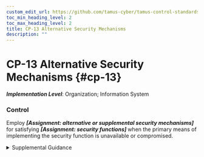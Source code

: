 ```yaml
---
custom_edit_url: https://github.com/tamus-cyber/tamus-control-standards/tree/main/content/tamus.edu/TAMUS_profile.xml
toc_min_heading_level: 2
toc_max_heading_level: 2
title: CP-13 Alternative Security Mechanisms
description: ""
---
```


# CP-13 Alternative Security Mechanisms {#cp-13}

_**Implementation Level**_: Organization; Information System

### Control

Employ <strong title="cp-13_odp.01"> <em>[Assignment: alternative or supplemental security mechanisms]</em> </strong> for satisfying <strong title="cp-13_odp.02"> <em>[Assignment: security functions]</em> </strong> when the primary means of implementing the security function is unavailable or compromised.

<details>
  <summary>Supplemental Guidance</summary>

Use of alternative security mechanisms supports system resiliency, contingency planning, and continuity of operations. To ensure mission and business continuity, organizations can implement alternative or supplemental security mechanisms. The mechanisms may be less effective than the primary mechanisms. However, having the capability to readily employ alternative or supplemental mechanisms enhances mission and business continuity that might otherwise be adversely impacted if operations had to be curtailed until the primary means of implementing the functions was restored. Given the cost and level of effort required to provide such alternative capabilities, the alternative or supplemental mechanisms are only applied to critical security capabilities provided by systems, system components, or system services. For example, an organization may issue one-time pads to senior executives, officials, and system administrators if multi-factor tokens—the standard means for achieving secure authentication— are compromised.

</details>

